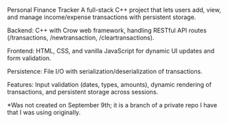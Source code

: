 Personal Finance Tracker
A full-stack C++ project that lets users add, view, and manage income/expense transactions with persistent storage.

Backend: C++ with Crow web framework, handling RESTful API routes (/transactions, /newtransaction, /cleartransactions).

Frontend: HTML, CSS, and vanilla JavaScript for dynamic UI updates and form validation.

Persistence: File I/O with serialization/deserialization of transactions.

Features: Input validation (dates, types, amounts), dynamic rendering of transactions, and persistent storage across sessions.

*Was not created on September 9th; it is a branch of a private repo I have that I was using originally.

